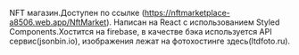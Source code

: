 NFT магазин.Доступен по ссылке (https://nftmarketplace-a8506.web.app/NftMarket). Написан на React с использованием Styled Components.Хостится на firebase, в качестве бэка используется API сервис(jsonbin.io), изображения лежат на фотохостинге здесь(ltdfoto.ru).
